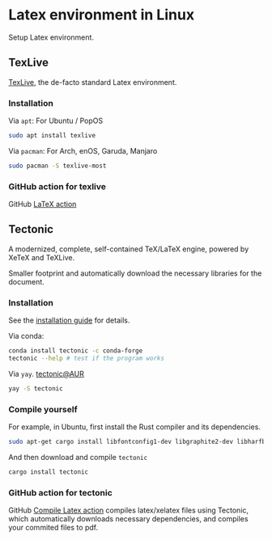 # Latex environment in Linux


Setup Latex environment.

<!--more-->

## TexLive

[TexLive](https://tug.org/texlive/), the de-facto standard Latex environment.

### Installation

Via `apt`: For Ubuntu / PopOS

```bash
sudo apt install texlive
```

Via `pacman`: For Arch, enOS, Garuda, Manjaro

```bash
sudo pacman -S texlive-most
```

### GitHub action for texlive

GitHub [LaTeX action](https://github.com/xu-cheng/latex-action)

## Tectonic

A modernized, complete, self-contained TeX/LaTeX engine, powered by XeTeX and TeXLive.

Smaller footprint and automatically download the necessary libraries for the document.

### Installation

See the [installation guide](https://tectonic-typesetting.github.io/en-US/install.html) for details.

Via conda:

```bash
conda install tectonic -c conda-forge
tectonic --help # test if the program works
```

Via `yay`. [tectonic@AUR](https://aur.archlinux.org/packages/tectonic/)

```bash
yay -S tectonic
```

### Compile yourself

For example, in Ubuntu, first install the Rust compiler and its dependencies.

```bash
sudo apt-get cargo install libfontconfig1-dev libgraphite2-dev libharfbuzz-dev libicu-dev libssl-dev zlib1g-dev
```

And then download and compile `tectonic`

```bash
cargo install tectonic
```

### GitHub action for tectonic

GitHub [Compile Latex action](https://github.com/marketplace/actions/compile-latex) compiles latex/xelatex files using Tectonic, which automatically downloads necessary dependencies, and compiles your commited files to pdf.

